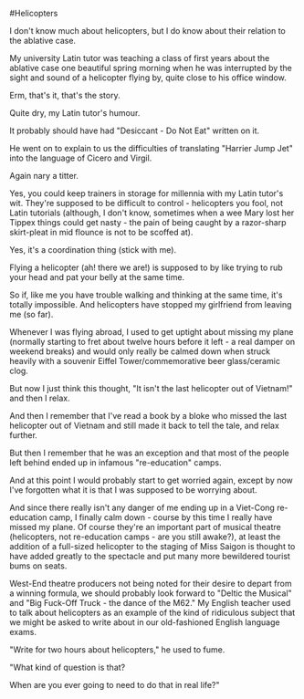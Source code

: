 #Helicopters

I don't know much about helicopters, but I do know about their relation to the ablative case.

My university Latin tutor was teaching a class of first years about the ablative case one beautiful spring morning when he was interrupted by the sight and sound of a helicopter flying by, quite close to his office window.

Erm, that's it, that's the story.

Quite dry, my Latin tutor's humour.

It probably should have had "Desiccant - Do Not Eat" written on it.

He went on to explain to us the difficulties of translating "Harrier Jump Jet" into the language of Cicero and Virgil.

Again nary a titter.

Yes, you could keep trainers in storage for millennia with my Latin tutor's wit. They're supposed to be difficult to control - helicopters you fool, not Latin tutorials (although, I don't know, sometimes when a wee Mary lost her Tippex things could get nasty - the pain of being caught by a razor-sharp skirt-pleat in mid flounce is not to be scoffed at).

Yes, it's a coordination thing (stick with me).

Flying a helicopter (ah! there we are!) is supposed to by like trying to rub your head and pat your belly at the same time.

So if, like me you have trouble walking and thinking at the same time, it's totally impossible. And helicopters have stopped my girlfriend from leaving me (so far).

Whenever I was flying abroad, I used to get uptight about missing my plane (normally starting to fret about twelve hours before it left - a real damper on weekend breaks) and would only really be calmed down when struck heavily with a souvenir Eiffel Tower/commemorative beer glass/ceramic clog.

But now I just think this thought, "It isn't the last helicopter out of Vietnam!" and then I relax.

And then I remember that I've read a book by a bloke who missed the last helicopter out of Vietnam and still made it back to tell the tale, and relax further.

But then I remember that he was an exception and that most of the people left behind ended up in infamous "re-education" camps.

And at this point I would probably start to get worried again, except by now I've forgotten what it is that I was supposed to be worrying about.

And since there really isn't any danger of me ending up in a Viet-Cong re-education camp, I finally calm down - course by this time I really have missed my plane. Of course they're an important part of musical theatre (helicopters, not re-education camps - are you still awake?), at least the addition of a full-sized helicopter to the staging of Miss Saigon is thought to have added greatly to the spectacle and put many more bewildered tourist bums on seats.

West-End theatre producers not being noted for their desire to depart from a winning formula, we should probably look forward to "Deltic the Musical" and "Big Fuck-Off Truck - the dance of the M62." My English teacher used to talk about helicopters as an example of the kind of ridiculous subject that we might be asked to write about in our old-fashioned English language exams.

"Write for two hours about helicopters," he used to fume.

"What kind of question is that?

When are you ever going to need to do that in real life?"
